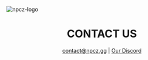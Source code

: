 ![npcz-logo](https://i.imgur.com/qn7bm19.png)


<h1 align="center">CONTACT US</h1>
<p align="center">
    <a href="mailto:your-email@example.com">contact@npcz.gg</a> | 
    <a href="https://discord.gg/npc">Our Discord</a>
</p>
